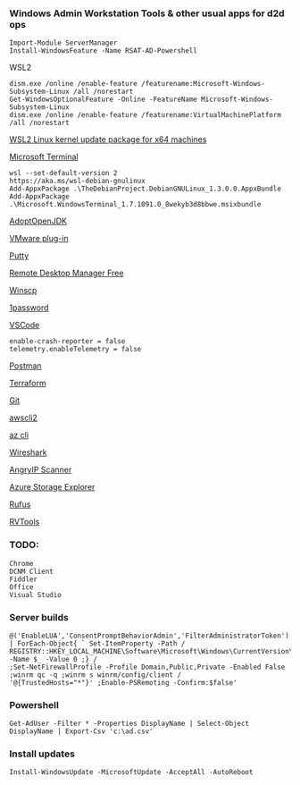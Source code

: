 ### Windows Admin Workstation Tools & other usual apps for d2d ops
```
Import-Module ServerManager
Install-WindowsFeature -Name RSAT-AD-Powershell
```

WSL2
```
dism.exe /online /enable-feature /featurename:Microsoft-Windows-Subsystem-Linux /all /norestart
Get-WindowsOptionalFeature -Online -FeatureName Microsoft-Windows-Subsystem-Linux
dism.exe /online /enable-feature /featurename:VirtualMachinePlatform /all /norestart
```
[WSL2 Linux kernel update package for x64 machines](https://wslstorestorage.blob.core.windows.net/wslblob/wsl_update_x64.msi)

[Microsoft Terminal](https://github.com/microsoft/terminal)

```
wsl --set-default-version 2
https://aka.ms/wsl-debian-gnulinux
Add-AppxPackage .\TheDebianProject.DebianGNULinux_1.3.0.0.AppxBundle
Add-AppxPackage .\Microsoft.WindowsTerminal_1.7.1091.0_8wekyb3d8bbwe.msixbundle
```

[AdoptOpenJDK](https://adoptopenjdk.net/?variant=openjdk15&jvmVariant=hotspot)

[VMware plug-in](http://vsphereclient.vmware.com/vsphereclient/VMware-EnhancedAuthenticationPlugin-6.7.0.exe)

[Putty](https://the.earth.li/~sgtatham/putty/latest/w64/putty-64bit-0.74-installer.msi)

[Remote Desktop Manager Free](https://cdn.devolutions.net/download/Setup.RemoteDesktopManagerFree.2020.3.23.0.msi)

[Winscp](https://winscp.net/download/WinSCP-5.17.9-Setup.exe)

[1password](https://app-updates.agilebits.com/download/OPW7)

[VSCode](https://code.visualstudio.com/docs/?dv=win64)
```
enable-crash-reporter = false
telemetry.enableTelemetry = false
```
[Postman](https://dl.pstmn.io/download/latest/win64)

[Terraform](https://releases.hashicorp.com/terraform/0.15.0/terraform_0.15.0_windows_amd64.zip)

[Git](https://github.com/git-for-windows/git/releases/download/v2.29.2.windows.3/Git-2.29.2.3-64-bit.exe)

[awscli2](https://awscli.amazonaws.com/AWSCLIV2.msi)

[az cli](https://aka.ms/installazurecliwindows)

[Wireshark](https://1.na.dl.wireshark.org/win64/Wireshark-win64-3.4.2.exe)

[AngryIP Scanner](https://github.com/angryip/ipscan/releases/download/3.7.3/ipscan-3.7.3-setup.exe)

[Azure Storage Explorer](https://go.microsoft.com/fwlink/?LinkId=708343&clcid=0x409)

[Rufus](https://github.com/pbatard/rufus/releases/download/v3.13/rufus-3.13.exe)

[RVTools](https://www.robware.net/rvtools/download)

### TODO:
```
Chrome
DCNM Client
Fiddler
Office
Visual Studio
```
### Server builds
```
@('EnableLUA','ConsentPromptBehaviorAdmin','FilterAdministratorToken') | ForEach-Object{ ` Set-ItemProperty -Path /
REGISTRY::HKEY_LOCAL_MACHINE\Software\Microsoft\Windows\CurrentVersion\Policies\System -Name $_ -Value 0 ;} /
;Set-NetFirewallProfile -Profile Domain,Public,Private -Enabled False ;winrm qc -q ;winrm s winrm/config/client /
'@{TrustedHosts="*"}' ;Enable-PSRemoting -Confirm:$false'
```
### Powershell
`Get-AdUser -Filter * -Properties DisplayName | Select-Object DisplayName | Export-Csv 'c:\ad.csv'`

### Install updates
`Install-WindowsUpdate -MicrosoftUpdate -AcceptAll -AutoReboot`
